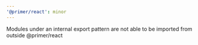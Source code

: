 ```yaml
---
'@primer/react': minor
---
```


Modules under an internal export pattern are not able to be imported from outside @primer/react
